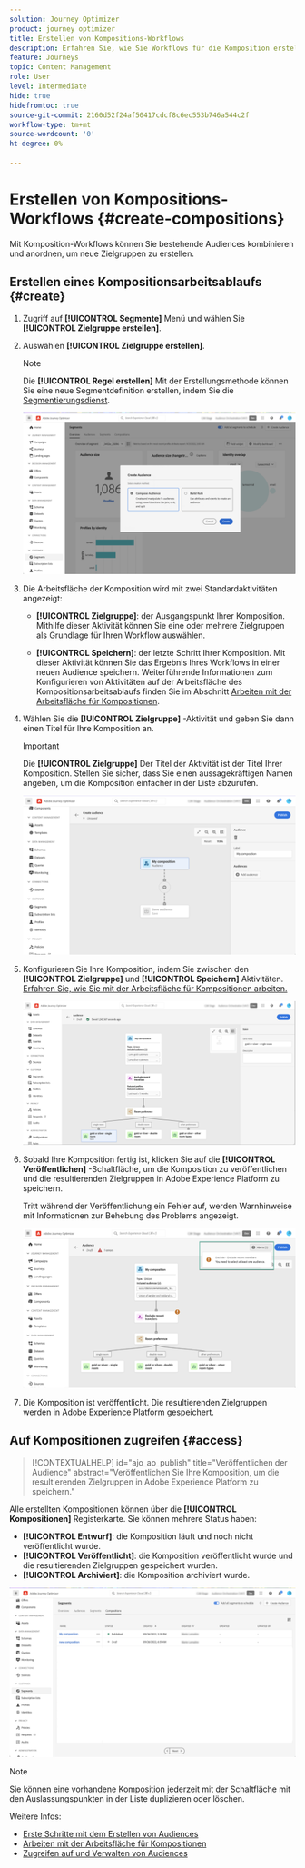 ```yaml
---
solution: Journey Optimizer
product: journey optimizer
title: Erstellen von Kompositions-Workflows
description: Erfahren Sie, wie Sie Workflows für die Komposition erstellen, um bestehende Zielgruppen zu kombinieren und anzuordnen.
feature: Journeys
topic: Content Management
role: User
level: Intermediate
hide: true
hidefromtoc: true
source-git-commit: 2160d52f24af50417cdcf8c6ec553b746a544c2f
workflow-type: tm+mt
source-wordcount: '0'
ht-degree: 0%

---
```


# Erstellen von Kompositions-Workflows {#create-compositions}

Mit Komposition-Workflows können Sie bestehende Audiences kombinieren und anordnen, um neue Zielgruppen zu erstellen.

## Erstellen eines Kompositionsarbeitsablaufs {#create}

1. Zugriff auf **[!UICONTROL Segmente]** Menü und wählen Sie **[!UICONTROL Zielgruppe erstellen]**.

1. Auswählen **[!UICONTROL Zielgruppe erstellen]**.

   >[!NOTE]
   >
   >Die **[!UICONTROL Regel erstellen]** Mit der Erstellungsmethode können Sie eine neue Segmentdefinition erstellen, indem Sie die [Segmentierungsdienst](https://experienceleague.adobe.com/docs/experience-platform/segmentation/ui/overview.html?lang=de).

   ![](assets/audiences-create.png)

1. Die Arbeitsfläche der Komposition wird mit zwei Standardaktivitäten angezeigt:

   * **[!UICONTROL Zielgruppe]**: der Ausgangspunkt Ihrer Komposition. Mithilfe dieser Aktivität können Sie eine oder mehrere Zielgruppen als Grundlage für Ihren Workflow auswählen.

   * **[!UICONTROL Speichern]**: der letzte Schritt Ihrer Komposition. Mit dieser Aktivität können Sie das Ergebnis Ihres Workflows in einer neuen Audience speichern.
   Weiterführende Informationen zum Konfigurieren von Aktivitäten auf der Arbeitsfläche des Kompositionsarbeitsablaufs finden Sie im Abschnitt [Arbeiten mit der Arbeitsfläche für Kompositionen](composition-canvas.md).

1. Wählen Sie die **[!UICONTROL Zielgruppe]** -Aktivität und geben Sie dann einen Titel für Ihre Komposition an.

   >[!IMPORTANT]
   >
   >Die **[!UICONTROL Zielgruppe]** Der Titel der Aktivität ist der Titel Ihrer Komposition. Stellen Sie sicher, dass Sie einen aussagekräftigen Namen angeben, um die Komposition einfacher in der Liste abzurufen.

   ![](assets/audiences-new-composition.png)

1. Konfigurieren Sie Ihre Komposition, indem Sie zwischen den **[!UICONTROL Zielgruppe]** und **[!UICONTROL Speichern]** Aktivitäten. [Erfahren Sie, wie Sie mit der Arbeitsfläche für Kompositionen arbeiten.](composition-canvas.md)

   ![](assets/audiences-publish.png)

1. Sobald Ihre Komposition fertig ist, klicken Sie auf die **[!UICONTROL Veröffentlichen]** -Schaltfläche, um die Komposition zu veröffentlichen und die resultierenden Zielgruppen in Adobe Experience Platform zu speichern.

   Tritt während der Veröffentlichung ein Fehler auf, werden Warnhinweise mit Informationen zur Behebung des Problems angezeigt.

   ![](assets/audiences-alerts.png)

1. Die Komposition ist veröffentlicht. Die resultierenden Zielgruppen werden in Adobe Experience Platform gespeichert. <!-- and are ready to be targeted in Journey Optimizer campaigns. [Get started with campaigns](../campaigns/get-started-with-campaigns.md)-->

## Auf Kompositionen zugreifen {#access}

>[!CONTEXTUALHELP]
>id="ajo_ao_publish"
>title="Veröffentlichen der Audience"
>abstract="Veröffentlichen Sie Ihre Komposition, um die resultierenden Zielgruppen in Adobe Experience Platform zu speichern."

Alle erstellten Kompositionen können über die **[!UICONTROL Kompositionen]** Registerkarte. Sie können mehrere Status haben:

* **[!UICONTROL Entwurf]**: die Komposition läuft und noch nicht veröffentlicht wurde.
* **[!UICONTROL Veröffentlicht]**: die Komposition veröffentlicht wurde und die resultierenden Zielgruppen gespeichert wurden. <!-- and are available for use.-->
* **[!UICONTROL Archiviert]**: die Komposition archiviert wurde.

![](assets/audiences-compositions.png)

>[!NOTE]
>
>Sie können eine vorhandene Komposition jederzeit mit der Schaltfläche mit den Auslassungspunkten in der Liste duplizieren oder löschen.

Weitere Infos:

* [Erste Schritte mit dem Erstellen von Audiences](get-started-audience-orchestration.md)
* [Arbeiten mit der Arbeitsfläche für Kompositionen](composition-canvas.md)
* [Zugreifen auf und Verwalten von Audiences](access-audiences.md)
